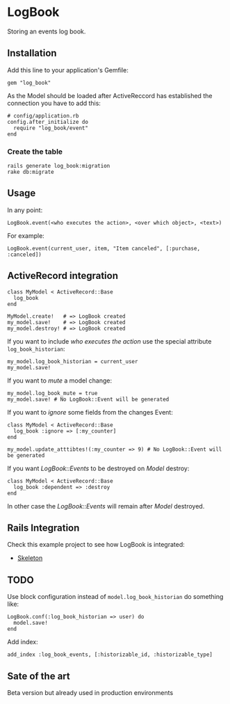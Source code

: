 # LogBook

Storing an events log book.

## Installation

Add this line to your application's Gemfile:

    gem "log_book"

As the Model should be loaded after ActiveReccord has established the connection you have to add this:

    # config/application.rb
    config.after_initialize do
      require "log_book/event"
    end

### Create the table

    rails generate log_book:migration
    rake db:migrate

## Usage

In any point:

    LogBook.event(<who executes the action>, <over which object>, <text>)

For example:

    LogBook.event(current_user, item, "Item canceled", [:purchase, :canceled])

## ActiveRecord integration

    class MyModel < ActiveRecord::Base
      log_book
    end

    MyModel.create!   # => LogBook created
    my_model.save!    # => LogBook created
    my_model.destroy! # => LogBook created

If you want to include _who executes the action_ use the special attribute `log_book_historian`:

    my_model.log_book_historian = current_user
    my_model.save!

If you want to _mute_ a model change:

    my_model.log_book_mute = true
    my_model.save! # No LogBook::Event will be generated

If you want to _ignore_ some fields from the changes Event:

    class MyModel < ActiveRecord::Base
      log_book :ignore => [:my_counter]
    end

    my_model.update_atttibtes!(:my_counter => 9) # No LogBook::Event will be generated

If you want _LogBook::Events_ to be destroyed on _Model_ destroy:

    class MyModel < ActiveRecord::Base
      log_book :dependent => :destroy
    end

In other case the _LogBook::Events_ will remain after _Model_ destroyed.

## Rails Integration

Check this example project to see how LogBook is integrated:

- [Skeleton](https://github.com/fguillen/Skeleton)

## TODO

Use block configuration instead of `model.log_book_historian` do something like:

    LogBook.conf(:log_book_historian => user) do
      model.save!
    end

Add index:

    add_index :log_book_events, [:historizable_id, :historizable_type]

## Sate of the art

Beta version but already used in production environments
